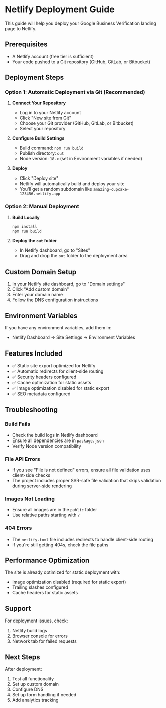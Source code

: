 # Netlify Deployment Guide

This guide will help you deploy your Google Business Verification landing page to Netlify.

## Prerequisites

- A Netlify account (free tier is sufficient)
- Your code pushed to a Git repository (GitHub, GitLab, or Bitbucket)

## Deployment Steps

### Option 1: Automatic Deployment via Git (Recommended)

1. **Connect Your Repository**
   - Log in to your Netlify account
   - Click "New site from Git"
   - Choose your Git provider (GitHub, GitLab, or Bitbucket)
   - Select your repository

2. **Configure Build Settings**
   - Build command: `npm run build`
   - Publish directory: `out`
   - Node version: `18.x` (set in Environment variables if needed)

3. **Deploy**
   - Click "Deploy site"
   - Netlify will automatically build and deploy your site
   - You'll get a random subdomain like `amazing-cupcake-123456.netlify.app`

### Option 2: Manual Deployment

1. **Build Locally**
   ```bash
   npm install
   npm run build
   ```

2. **Deploy the `out` folder**
   - In Netlify dashboard, go to "Sites"
   - Drag and drop the `out` folder to the deployment area

## Custom Domain Setup

1. In your Netlify site dashboard, go to "Domain settings"
2. Click "Add custom domain"
3. Enter your domain name
4. Follow the DNS configuration instructions

## Environment Variables

If you have any environment variables, add them in:
- Netlify Dashboard → Site Settings → Environment Variables

## Features Included

- ✅ Static site export optimized for Netlify
- ✅ Automatic redirects for client-side routing
- ✅ Security headers configured
- ✅ Cache optimization for static assets
- ✅ Image optimization disabled for static export
- ✅ SEO metadata configured

## Troubleshooting

### Build Fails
- Check the build logs in Netlify dashboard
- Ensure all dependencies are in `package.json`
- Verify Node version compatibility

### File API Errors
- If you see "File is not defined" errors, ensure all file validation uses client-side checks
- The project includes proper SSR-safe file validation that skips validation during server-side rendering

### Images Not Loading
- Ensure all images are in the `public` folder
- Use relative paths starting with `/`

### 404 Errors
- The `netlify.toml` file includes redirects to handle client-side routing
- If you're still getting 404s, check the file paths

## Performance Optimization

The site is already optimized for static deployment with:
- Image optimization disabled (required for static export)
- Trailing slashes configured
- Cache headers for static assets

## Support

For deployment issues, check:
1. Netlify build logs
2. Browser console for errors
3. Network tab for failed requests

## Next Steps

After deployment:
1. Test all functionality
2. Set up custom domain
3. Configure DNS
4. Set up form handling if needed
5. Add analytics tracking

